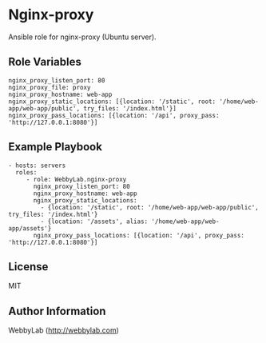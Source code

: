 Nginx-proxy
=========

Ansible role for nginx-proxy (Ubuntu server).

Role Variables
--------------

    nginx_proxy_listen_port: 80
    nginx_proxy_file: proxy
    nginx_proxy_hostname: web-app
    nginx_proxy_static_locations: [{location: '/static', root: '/home/web-app/web-app/public', try_files: '/index.html'}]
    nginx_proxy_pass_locations: [{location: '/api', proxy_pass: 'http://127.0.0.1:8080'}]

Example Playbook
----------------

    - hosts: servers
      roles:
         - role: WebbyLab.nginx-proxy
           nginx_proxy_listen_port: 80
           nginx_proxy_hostname: web-app
           nginx_proxy_static_locations: 
             - {location: '/static', root: '/home/web-app/web-app/public', try_files: '/index.html'}
             - {location: '/assets', alias: '/home/web-app/web-app/assets'}
           nginx_proxy_pass_locations: [{location: '/api', proxy_pass: 'http://127.0.0.1:8080'}]

License
-------

MIT

Author Information
------------------

WebbyLab (http://webbylab.com)
